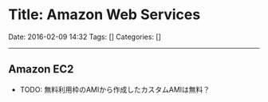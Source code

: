# Title: Amazon Web Services

Date: 2016-02-09 14:32
Tags: []
Categories: []

---

## Amazon EC2

- TODO: 無料利用枠のAMIから作成したカスタムAMIは無料？

